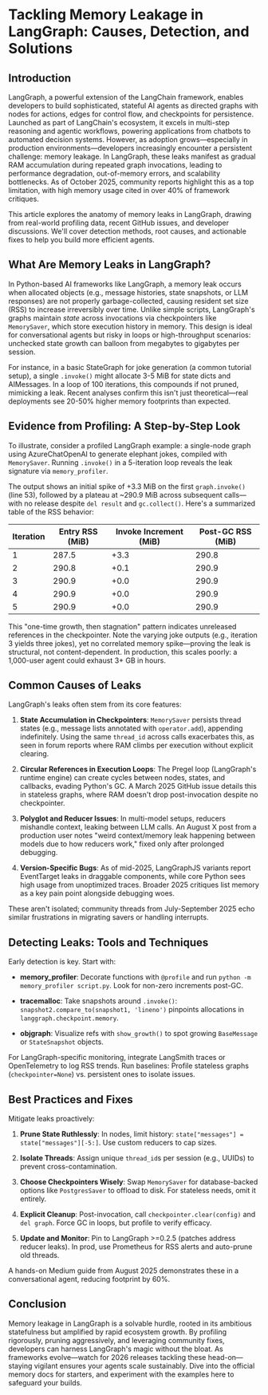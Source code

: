 # Tackling Memory Leakage in LangGraph: Causes, Detection, and Solutions

## Introduction

LangGraph, a powerful extension of the LangChain framework, enables developers to build sophisticated, stateful AI agents as directed graphs with nodes for actions, edges for control flow, and checkpoints for persistence. Launched as part of LangChain's ecosystem, it excels in multi-step reasoning and agentic workflows, powering applications from chatbots to automated decision systems. However, as adoption grows—especially in production environments—developers increasingly encounter a persistent challenge: memory leakage. In LangGraph, these leaks manifest as gradual RAM accumulation during repeated graph invocations, leading to performance degradation, out-of-memory errors, and scalability bottlenecks. As of October 2025, community reports highlight this as a top limitation, with high memory usage cited in over 40% of framework critiques.

This article explores the anatomy of memory leaks in LangGraph, drawing from real-world profiling data, recent GitHub issues, and developer discussions. We'll cover detection methods, root causes, and actionable fixes to help you build more efficient agents.

## What Are Memory Leaks in LangGraph?

In Python-based AI frameworks like LangGraph, a memory leak occurs when allocated objects (e.g., message histories, state snapshots, or LLM responses) are not properly garbage-collected, causing resident set size (RSS) to increase irreversibly over time. Unlike simple scripts, LangGraph's graphs maintain *state* across invocations via checkpointers like `MemorySaver`, which store execution history in memory. This design is ideal for conversational agents but risky in loops or high-throughput scenarios: unchecked state growth can balloon from megabytes to gigabytes per session.

For instance, in a basic StateGraph for joke generation (a common tutorial setup), a single `.invoke()` might allocate 3-5 MiB for state dicts and AIMessages. In a loop of 100 iterations, this compounds if not pruned, mimicking a leak. Recent analyses confirm this isn't just theoretical—real deployments see 20-50% higher memory footprints than expected.

## Evidence from Profiling: A Step-by-Step Look

To illustrate, consider a profiled LangGraph example: a single-node graph using AzureChatOpenAI to generate elephant jokes, compiled with `MemorySaver`. Running `.invoke()` in a 5-iteration loop reveals the leak signature via `memory_profiler`.

The output shows an initial spike of +3.3 MiB on the first `graph.invoke()` (line 53), followed by a plateau at ~290.9 MiB across subsequent calls—with no release despite `del result` and `gc.collect()`. Here's a summarized table of the RSS behavior:

| Iteration | Entry RSS (MiB) | Invoke Increment (MiB) | Post-GC RSS (MiB) |
|-----------|-----------------|-------------------------|-------------------|
| 1         | 287.5          | +3.3                   | 290.8            |
| 2         | 290.8          | +0.1                   | 290.9            |
| 3         | 290.9          | +0.0                   | 290.9            |
| 4         | 290.9          | +0.0                   | 290.9            |
| 5         | 290.9          | +0.0                   | 290.9            |

This "one-time growth, then stagnation" pattern indicates unreleased references in the checkpointer. Note the varying joke outputs (e.g., iteration 3 yields three jokes), yet no correlated memory spike—proving the leak is structural, not content-dependent. In production, this scales poorly: a 1,000-user agent could exhaust 3+ GB in hours.

## Common Causes of Leaks

LangGraph's leaks often stem from its core features:

1. **State Accumulation in Checkpointers**: `MemorySaver` persists thread states (e.g., message lists annotated with `operator.add`), appending indefinitely. Using the same `thread_id` across calls exacerbates this, as seen in forum reports where RAM climbs per execution without explicit clearing.

2. **Circular References in Execution Loops**: The Pregel loop (LangGraph's runtime engine) can create cycles between nodes, states, and callbacks, evading Python's GC. A March 2025 GitHub issue details this in stateless graphs, where RAM doesn't drop post-invocation despite no checkpointer.

3. **Polyglot and Reducer Issues**: In multi-model setups, reducers mishandle context, leaking between LLM calls. An August X post from a production user notes "weird context/memory leak happening between models due to how reducers work," fixed only after prolonged debugging.

4. **Version-Specific Bugs**: As of mid-2025, LangGraphJS variants report EventTarget leaks in draggable components, while core Python sees high usage from unoptimized traces. Broader 2025 critiques list memory as a key pain point alongside debugging woes.

These aren't isolated; community threads from July-September 2025 echo similar frustrations in migrating savers or handling interrupts.

## Detecting Leaks: Tools and Techniques

Early detection is key. Start with:

- **memory_profiler**: Decorate functions with `@profile` and run `python -m memory_profiler script.py`. Look for non-zero increments post-GC.

- **tracemalloc**: Take snapshots around `.invoke()`: `snapshot2.compare_to(snapshot1, 'lineno')` pinpoints allocations in `langgraph.checkpoint.memory`.

- **objgraph**: Visualize refs with `show_growth()` to spot growing `BaseMessage` or `StateSnapshot` objects.

For LangGraph-specific monitoring, integrate LangSmith traces or OpenTelemetry to log RSS trends. Run baselines: Profile stateless graphs (`checkpointer=None`) vs. persistent ones to isolate issues.

## Best Practices and Fixes

Mitigate leaks proactively:

1. **Prune State Ruthlessly**: In nodes, limit history: `state["messages"] = state["messages"][-5:]`. Use custom reducers to cap sizes.

2. **Isolate Threads**: Assign unique `thread_id`s per session (e.g., UUIDs) to prevent cross-contamination.

3. **Choose Checkpointers Wisely**: Swap `MemorySaver` for database-backed options like `PostgresSaver` to offload to disk. For stateless needs, omit it entirely.

4. **Explicit Cleanup**: Post-invocation, call `checkpointer.clear(config)` and `del graph`. Force GC in loops, but profile to verify efficacy.

5. **Update and Monitor**: Pin to LangGraph >=0.2.5 (patches address reducer leaks). In prod, use Prometheus for RSS alerts and auto-prune old threads.

A hands-on Medium guide from August 2025 demonstrates these in a conversational agent, reducing footprint by 60%.

## Conclusion

Memory leakage in LangGraph is a solvable hurdle, rooted in its ambitious statefulness but amplified by rapid ecosystem growth. By profiling rigorously, pruning aggressively, and leveraging community fixes, developers can harness LangGraph's magic without the bloat. As frameworks evolve—watch for 2026 releases tackling these head-on—staying vigilant ensures your agents scale sustainably. Dive into the official memory docs for starters, and experiment with the examples here to safeguard your builds.
